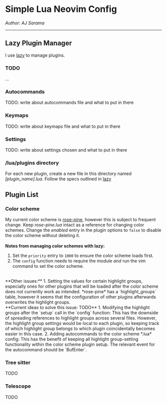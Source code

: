 # Simple Lua Neovim Config
*Author: AJ Sarama*

---

## Lazy Plugin Manager

I use [lazy](https://github.com/folke/lazy.nvim) to manage plugins.

### TODO
...

### Autocommands

TODO: write about autocommands file and what to put in there

### Keymaps

TODO: write about keymaps file and what to put in there

### Settings

TODO: write about settings chosen and what to put in there

### /lua/plugins directory

For each new plugin, create a new file in this directory named *[plugin_name].lua*. 
Follow the specs outlined in [lazy](https://github.com/folke/lazy.nvim)

## Plugin List

### Color scheme

My current color scheme is [rose-pine](https://github.com/rose-pine/neovim), however this is subject to frequent change.
Keep *rose-pine.lua* intact as a reference for changing color schemes. Change the *enabled* entry in the plugin options to `false`
to disable the color scheme without deleting it.  
<br>
**Notes from managing color schemes with lazy:**
1. Set the `priority` entry to `1000` to ensure the color scheme loads first.
2. The `config` function needs to require the module *and* run the vim command to set the color scheme.  
<br>
**Other issues:**
1. Setting the values for certain highlight groups, especially ones for other plugins that will be loaded after the color scheme 
does not currently work as intended. *rose-pine* has a `highlight_groups` table, however it seems that the configuration of other 
plugins afterwards overwrites the highlight groups.  
<br>
**Current ideas to solve this issue: TODO**
1. Modifying the highlight groups after the `setup` call in the `config` function: This has the downside of spreading references to 
highlight groups across several files. However, the highlight group settings would be local to each plugin, so keeping track of 
which highlight group belongs to which plugin coincidentally becomes easier in this case.
2. Adding autocommands to the color scheme *.lua* config: This has the benefit of keeping all highlight group-setting functionality 
within the color scheme plugin setup. The relevant event for the autocommand should be `BufEnter`.

### Tree sitter

TODO

### Telescope

TODO
